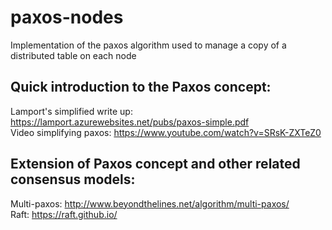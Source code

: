 # paxos-nodes
Implementation of the paxos algorithm used to manage a copy of a distributed table on each node

## Quick introduction to the Paxos concept:
Lamport's simplified write up: https://lamport.azurewebsites.net/pubs/paxos-simple.pdf  
Video simplifying paxos: https://www.youtube.com/watch?v=SRsK-ZXTeZ0  

## Extension of Paxos concept and other related consensus models:
Multi-paxos: http://www.beyondthelines.net/algorithm/multi-paxos/  
Raft: https://raft.github.io/  
